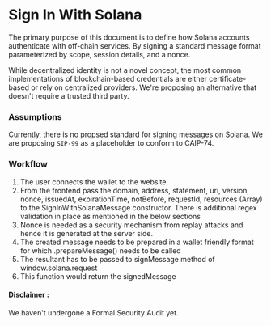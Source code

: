 
# Sign In With Solana

The primary purpose of this document is to define how Solana accounts authenticate with off-chain services. By signing a standard message format parameterized by scope, session details, and a nonce.

While decentralized identity is not a novel concept, the most common implementations of blockchain-based credentials are either certificate-based or rely on centralized providers. We're proposing an alternative that doesn't require a trusted third party.

### Assumptions

Currently, there is no propsed standard for signing messages on Solana. We are proposing `SIP-99` as a placeholder to conform to CAIP-74.

### Workflow

1. The user connects the wallet to the website.
2. From the frontend pass the domain, address, statement, uri, version, nonce, issuedAt, expirationTime, notBefore, requestId, resources (Array) to the SignInWithSolanaMessage constructor. There is additional regex validation in place as mentioned in the below sections
3. Nonce is needed as a security mechanism from replay attacks and hence it is generated at the server side.
4. The created message needs to be prepared in a wallet friendly format for which <message>.prepareMessage() needs to be called
5. The resultant has to be passed to signMessage method of window.solana.request
6. This function would return the signedMessage


#### Disclaimer :
We haven't undergone a Formal Security Audit yet.
